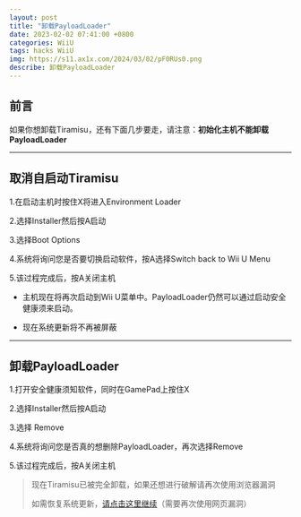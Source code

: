 ```yaml
---
layout: post
title: "卸载PayloadLoader"
date: 2023-02-02 07:41:00 +0800
categories: WiiU
tags: hacks WiiU
img: https://s11.ax1x.com/2024/03/02/pF0RUs0.png
describe: 卸载PayloadLoader
---
```


## 前言

如果你想卸载Tiramisu，还有下面几步要走，请注意：**初始化主机不能卸载PayloadLoader**

<hr />

## 取消自启动Tiramisu

1.在启动主机时按住X将进入Environment Loader

2.选择Installer然后按A启动

3.选择Boot Options

4.系统将询问您是否要切换启动软件，按A选择Switch back to Wii U Menu

5.该过程完成后，按A关闭主机

- 主机现在将再次启动到Wii U菜单中。PayloadLoader仍然可以通过启动安全健康须来启动。

- 现在系统更新将不再被屏蔽

<hr />

## 卸载PayloadLoader

1.打开安全健康须知软件，同时在GamePad上按住X

2.选择Installer然后按A启动

3.选择 Remove

4.系统将询问您是否真的想删除PayloadLoader，再次选择Remove

5.该过程完成后，按A关闭主机

> 现在Tiramisu已被完全卸载，如果还想进行破解请再次使用浏览器漏洞
>
> 如需恢复系统更新，[请点击这里继续](https://littleFIve233.GitHub.io/wiiu/2023/02/01/uninstall-UDFiine.html)（需要再次使用网页漏洞）
